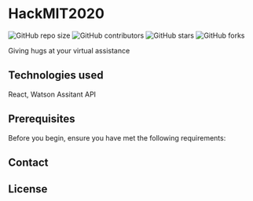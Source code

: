 # HackMIT2020

![GitHub repo size](https://img.shields.io/github/repo-size/pranayagra/HackMIT2020)
![GitHub contributors](https://img.shields.io/github/contributors/pranayagra/HackMIT2020)
![GitHub stars](https://img.shields.io/github/stars/pranayagra/HackMIT2020?style=social)
![GitHub forks](https://img.shields.io/github/forks/pranayagra/HackMIT2020?style=social)

Giving hugs at your virtual assistance


## Technologies used
React, Watson Assitant API

## Prerequisites
Before you begin, ensure you have met the following requirements:


## Contact


## License
